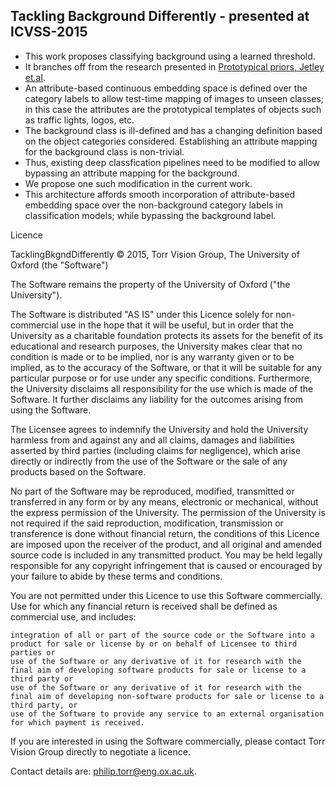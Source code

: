 ## Tackling Background Differently - presented at ICVSS-2015
- This work proposes classifying background using a learned threshold. 
- It branches off from the research presented in <a href=http://www.robots.ox.ac.uk/~tvg/publications/2015/bmvc_383_cr.pdf>Prototypical priors, Jetley et.al</a>. 
- An attribute-based continuous embedding space is defined over the category labels to allow test-time mapping of images to unseen classes; in this case the attributes are the prototypical templates of objects such as traffic lights, logos, etc.
- The background class is ill-defined and has a changing definition based on the object categories considered. Establishing an attribute mapping for the background class is non-trivial.
- Thus, existing deep classfication pipelines need to be modified to allow bypassing an attribute mapping for the background.
- We propose one such modification in the current work.
- This architecture affords smooth incorporation of attribute-based embedding space over the non-background category labels in classification models; while bypassing the background label.



Licence

TacklingBkgndDifferently © 2015, Torr Vision Group, The University of Oxford (the "Software")

The Software remains the property of the University of Oxford ("the University").

The Software is distributed "AS IS" under this Licence solely for non-commercial use in the hope that it will be useful, but in order that the University as a charitable foundation protects its assets for the benefit of its educational and research purposes, the University makes clear that no condition is made or to be implied, nor is any warranty given or to be implied, as to the accuracy of the Software, or that it will be suitable for any particular purpose or for use under any specific conditions. Furthermore, the University disclaims all responsibility for the use which is made of the Software. It further disclaims any liability for the outcomes arising from using the Software.

The Licensee agrees to indemnify the University and hold the University harmless from and against any and all claims, damages and liabilities asserted by third parties (including claims for negligence), which arise directly or indirectly from the use of the Software or the sale of any products based on the Software.

No part of the Software may be reproduced, modified, transmitted or transferred in any form or by any means, electronic or mechanical, without the express permission of the University. The permission of the University is not required if the said reproduction, modification, transmission or transference is done without financial return, the conditions of this Licence are imposed upon the receiver of the product, and all original and amended source code is included in any transmitted product. You may be held legally responsible for any copyright infringement that is caused or encouraged by your failure to abide by these terms and conditions.

You are not permitted under this Licence to use this Software commercially. Use for which any financial return is received shall be defined as commercial use, and includes:

    integration of all or part of the source code or the Software into a product for sale or license by or on behalf of Licensee to third parties or
    use of the Software or any derivative of it for research with the final aim of developing software products for sale or license to a third party or
    use of the Software or any derivative of it for research with the final aim of developing non-software products for sale or license to a third party, or
    use of the Software to provide any service to an external organisation for which payment is received.

If you are interested in using the Software commercially, please contact Torr Vision Group directly to negotiate a licence.

Contact details are: philip.torr@eng.ox.ac.uk.

